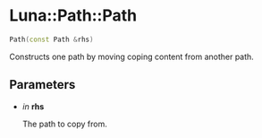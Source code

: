 # Luna::Path::Path

```c++
Path(const Path &rhs)
```

Constructs one path by moving coping content from another path. 



## Parameters
* *in* **rhs**

    The path to copy from. 


